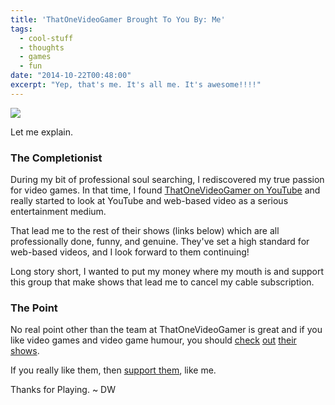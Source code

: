 ```yaml
---
title: 'ThatOneVideoGamer Brought To You By: Me'
tags:
  - cool-stuff
  - thoughts
  - games
  - fun
date: "2014-10-22T00:48:00"
excerpt: "Yep, that's me. It's all me. It's awesome!!!!"
---
```


[1]: meonthatonevideogamer.png

![][1]

Let me explain.

### The Completionist

During my bit of professional soul searching, I rediscovered my true passion for video games. In that time, I found [ThatOneVideoGamer on YouTube](https://www.youtube.com/channel/UCPYJR2EIu0_MJaDeSGwkIVw) and really started to look at YouTube and web-based video as a serious entertainment medium.

That lead me to the rest of their shows (links below) which are all professionally done, funny, and genuine. They've set a high standard for web-based videos, and I look forward to them continuing!

Long story short, I wanted to put my money where my mouth is and support this group that make shows that lead me to cancel my cable subscription.

### The Point

No real point other than the team at ThatOneVideoGamer is great and if you like video games and video game humour, you should [check](https://www.youtube.com/channel/UCPYJR2EIu0_MJaDeSGwkIVw) [out](https://www.youtube.com/user/SuperScopeShow) [their](https://www.youtube.com/user/ThatOneLaserClown) [shows](https://www.youtube.com/user/TheNationalDex).

If you really like them, then [support them](http://www.patreon.com/ThatOneVideoGamer), like me.

Thanks for Playing. ~ DW